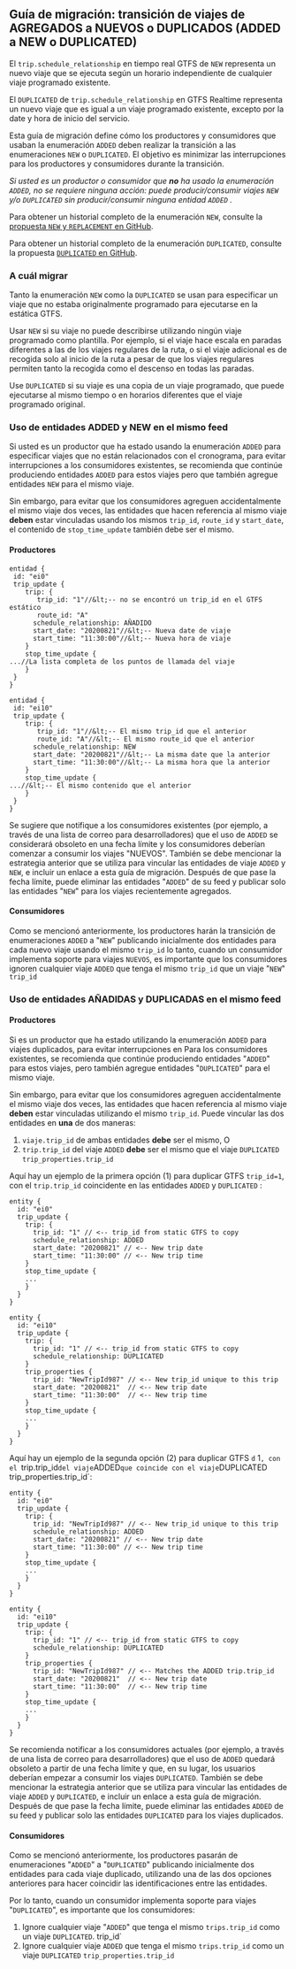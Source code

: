## Guía de migración: transición de viajes de AGREGADOS a NUEVOS o DUPLICADOS (ADDED a NEW o DUPLICATED)

El `trip.schedule_relationship` en tiempo real GTFS de `NEW` representa un nuevo viaje que se ejecuta según un horario independiente de cualquier viaje programado existente.
 
El `DUPLICATED` de `trip.schedule_relationship` en GTFS Realtime representa un nuevo viaje que es igual a un viaje programado existente, excepto por la date y hora de inicio del servicio. 
 
Esta guía de migración define cómo los productores y consumidores que usaban la enumeración `ADDED` deben realizar la transición a las enumeraciones `NEW` o `DUPLICATED`. El objetivo es minimizar las interrupciones para los productores y consumidores durante la transición. 

*Si usted es un productor o consumidor que **no** ha usado la enumeración `ADDED`, no se requiere ninguna acción: puede producir/consumir viajes `NEW` y/o `DUPLICATED` sin producir/consumir ninguna entidad `ADDED` .* 

Para obtener un historial completo de la enumeración `NEW`, consulte la [propuesta `NEW` y `REPLACEMENT` en GitHub](https://github.com/google/transit/pull/504).
 
Para obtener un historial completo de la enumeración `DUPLICATED`, consulte la propuesta [`DUPLICATED` en GitHub](https://github.com/google/transit/pull/221). 

### A cuál migrar

Tanto la enumeración `NEW` como la `DUPLICATED` se usan para especificar un viaje que no estaba originalmente programado para ejecutarse en la estática GTFS.

Usar `NEW` si su viaje no puede describirse utilizando ningún viaje programado como plantilla. Por ejemplo, si el viaje hace escala en paradas diferentes a las de los viajes regulares de la ruta, o si el viaje adicional es de recogida solo al inicio de la ruta a pesar de que los viajes regulares permiten tanto la recogida como el descenso en todas las paradas.

Use `DUPLICATED` si su viaje es una copia de un viaje programado, que puede ejecutarse al mismo tiempo o en horarios diferentes que el viaje programado original.

### Uso de entidades ADDED y NEW en el mismo feed

Si usted es un productor que ha estado usando la enumeración `ADDED` para especificar viajes que no están relacionados con el cronograma, para evitar interrupciones a los consumidores existentes, se recomienda que continúe produciendo entidades `ADDED` para estos viajes pero que también agregue entidades `NEW` para el mismo viaje.

Sin embargo, para evitar que los consumidores agreguen accidentalmente el mismo viaje dos veces, las entidades que hacen referencia al mismo viaje **deben** estar vinculadas usando los mismos `trip_id`, `route_id` y `start_date`, el contenido de `stop_time_update` también debe ser el mismo.

#### Productores

~~~
entidad {
 id: "ei0"
 trip_update {
    trip: {
       trip_id: "1"//&lt;-- no se encontró un trip_id en el GTFS estático
       route_id: "A"
      schedule_relationship: AÑADIDO
      start_date: "20200821"//&lt;-- Nueva date de viaje 
      start_time: "11:30:00"//&lt;-- Nueva hora de viaje
    }
    stop_time_update {
...//La lista completa de los puntos de llamada del viaje
    }
 }
}

entidad {
 id: "ei10"
 trip_update {
    trip: {
       trip_id: "1"//&lt;-- El mismo trip_id que el anterior
       route_id: "A"//&lt;-- El mismo route_id que el anterior
      schedule_relationship: NEW
      start_date: "20200821"//&lt;-- La misma date que la anterior
      start_time: "11:30:00"//&lt;-- La misma hora que la anterior
    }
    stop_time_update {
...//&lt;-- El mismo contenido que el anterior
    }
 }
}
~~~

Se sugiere que notifique a los consumidores existentes (por ejemplo, a través de una lista de correo para desarrolladores) que el uso de `ADDED` se considerará obsoleto en una fecha límite y los consumidores deberían comenzar a consumir los viajes "NUEVOS". También se debe mencionar la estrategia anterior que se utiliza para vincular las entidades de viaje `ADDED` y `NEW`, e incluir un enlace a esta guía de migración. Después de que pase la fecha límite, puede eliminar las entidades "`ADDED`" de su feed y publicar solo las entidades "`NEW`" para los viajes recientemente agregados.

#### Consumidores

Como se mencionó anteriormente, los productores harán la transición de enumeraciones `ADDED` a "`NEW`" publicando inicialmente dos entidades para cada nuevo viaje usando el mismo `trip_id` lo tanto, cuando un consumidor implementa soporte para viajes `NUEVOS`, es importante que los consumidores ignoren cualquier viaje `ADDED` que tenga el mismo `trip_id` que un viaje "`NEW`" `trip_id`
 
### Uso de entidades AÑADIDAS y DUPLICADAS en el mismo feed

#### Productores 
 
Si es un productor que ha estado utilizando la enumeración `ADDED` para viajes duplicados, para evitar interrupciones en Para los consumidores existentes, se recomienda que continúe produciendo entidades "`ADDED`" para estos viajes, pero también agregue entidades "`DUPLICATED`" para el mismo viaje. 
 
Sin embargo, para evitar que los consumidores agreguen accidentalmente el mismo viaje dos veces, las entidades que hacen referencia al mismo viaje **deben** estar vinculadas utilizando el mismo `trip_id`. Puede vincular las dos entidades en **una** de dos maneras: 

 1. `viaje.trip_id` de ambas entidades **debe** ser el mismo, O 
 2. `trip.trip_id` del viaje `ADDED` **debe** ser el mismo que el viaje `DUPLICATED` `trip_properties.trip_id` 

Aquí hay un ejemplo de la primera opción (1) para duplicar GTFS `trip_id=1`, con el `trip.trip_id` coincidente en las entidades `ADDED` y `DUPLICATED` : 
 
~~~
entity {
  id: "ei0"
  trip_update {
    trip: {
      trip_id: "1" // <-- trip_id from static GTFS to copy
      schedule_relationship: ADDED
      start_date: "20200821" // <-- New trip date
      start_time: "11:30:00" // <-- New trip time
    }
    stop_time_update {
	...
    }
  }
}

entity {
  id: "ei10"
  trip_update {
    trip: {
      trip_id: "1" // <-- trip_id from static GTFS to copy
      schedule_relationship: DUPLICATED
    }
    trip_properties {
      trip_id: "NewTripId987" // <-- New trip_id unique to this trip
      start_date: "20200821"  // <-- New trip date
      start_time: "11:30:00"  // <-- New trip time
    }
    stop_time_update {
	...
    }
  }
}
~~~

Aquí hay un ejemplo de la segunda opción (2) para duplicar GTFS `d` 1`, con el `trip.trip_id` del viaje `ADDED` que coincide con el viaje `DUPLICATED` `trip_properties.trip_id`: 

~~~
entity {
  id: "ei0"
  trip_update {
    trip: {
      trip_id: "NewTripId987" // <-- New trip_id unique to this trip
      schedule_relationship: ADDED
      start_date: "20200821" // <-- New trip date
      start_time: "11:30:00" // <-- New trip time
    }
    stop_time_update {
	...
    }
  }
}

entity {
  id: "ei10"
  trip_update {
    trip: {
      trip_id: "1" // <-- trip_id from static GTFS to copy
      schedule_relationship: DUPLICATED
    }
    trip_properties {
      trip_id: "NewTripId987" // <-- Matches the ADDED trip.trip_id
      start_date: "20200821"  // <-- New trip date
      start_time: "11:30:00"  // <-- New trip time
    }
    stop_time_update {
	...
    }
  }
}
~~~


Se recomienda notificar a los consumidores actuales (por ejemplo, a través de una lista de correo para desarrolladores) que el uso de `ADDED` quedará obsoleto a partir de una fecha límite y que, en su lugar, los usuarios deberían empezar a consumir los viajes `DUPLICATED`. También se debe mencionar la estrategia anterior que se utiliza para vincular las entidades de viaje `ADDED` y `DUPLICATED`, e incluir un enlace a esta guía de migración. Después de que pase la fecha límite, puede eliminar las entidades `ADDED` de su feed y publicar solo las entidades `DUPLICATED` para los viajes duplicados.
 
#### Consumidores 
 
Como se mencionó anteriormente, los productores pasarán de enumeraciones "`ADDED`" a "`DUPLICATED`" publicando inicialmente dos entidades para cada viaje duplicado, utilizando una de las dos opciones anteriores para hacer coincidir las identificaciones entre las entidades. 
 
Por lo tanto, cuando un consumidor implementa soporte para viajes "`DUPLICATED`", es importante que los consumidores:

 1. Ignore cualquier viaje "`ADDED`" que tenga el mismo `trips.trip_id` como un viaje `DUPLICATED`. trip_id` 
 2. Ignore cualquier viaje `ADDED` que tenga el mismo `trips.trip_id` como un viaje `DUPLICATED` `trip_properties.trip_id`